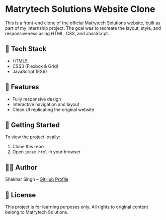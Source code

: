 # Matrytech Solutions Website Clone

This is a front-end clone of the official Matrytech Solutions website, built as part of my internship project. The goal was to recreate the layout, style, and responsiveness using HTML, CSS, and JavaScript.

## 🔧 Tech Stack
- HTML5
- CSS3 (Flexbox & Grid)
- JavaScript (ES6)

## 📱 Features
- Fully responsive design
- Interactive navigation and layout
- Clean UI replicating the original website

## 🚀 Getting Started
To view the project locally:
1. Clone this repo
2. Open `index.html` in your browser

## 👨‍💻 Author
Shekhar Singh – [GitHub Profile](https://github.com/shekharsingh-rajput)

## 📜 License
This project is for learning purposes only. All rights to original content belong to Matrytech Solutions.
